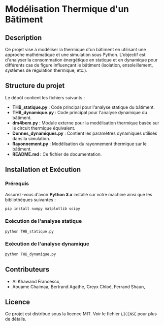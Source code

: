 # Modélisation Thermique d'un Bâtiment

## Description
Ce projet vise à modéliser la thermique d'un bâtiment en utilisant une approche mathématique et une simulation sous Python. L'objectif est d'analyser la consommation énergétique en statique et en dynamique pour différents cas de figure influençant le bâtiment (isolation, ensoleillement, systèmes de régulation thermique, etc.).

## Structure du projet
Le dépôt contient les fichiers suivants :

- **THB_statique.py** : Code principal pour l'analyse statique du bâtiment.
- **THB_dynamique.py** : Code principal pour l'analyse dynamique du bâtiment.
- **dm4bem.py** : Module externe pour la modélisation thermique basée sur le circuit thermique équivalent.
- **Donnes_dynamiques.py** : Contient les paramètres dynamiques utilisés dans la simulation.
- **Rayonnement.py** : Modélisation du rayonnement thermique sur le bâtiment.
- **README.md** : Ce fichier de documentation.

## Installation et Exécution
### Prérequis
Assurez-vous d'avoir **Python 3.x** installé sur votre machine ainsi que les bibliothèques suivantes :
```bash
pip install numpy matplotlib scipy
```

### Exécution de l'analyse statique
```bash
python THB_statique.py
```

### Exécution de l'analyse dynamique
```bash
python THB_dynamique.py
```

## Contributeurs
- Al Khawand Francesco, 
- Aouame Chaimaa, 
Bertrand Agathe, 
Creyx Chloé, 
Ferrand Shaun, 


## Licence
Ce projet est distribué sous la licence MIT. Voir le fichier `LICENSE` pour plus de détails.


